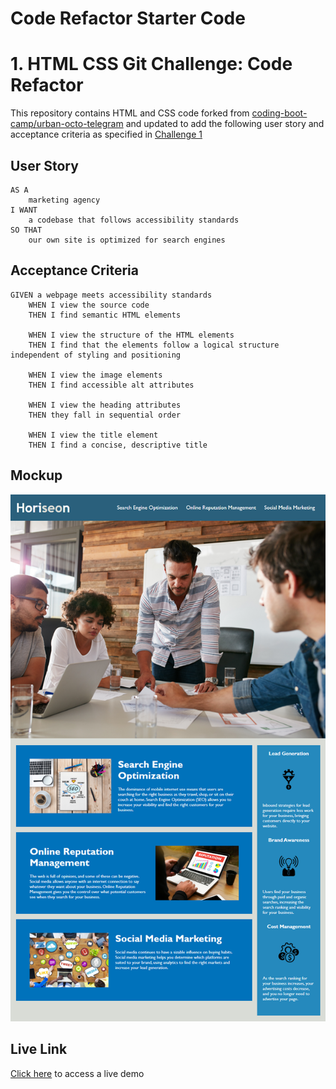 # Code Refactor Starter Code
# 1. HTML CSS Git Challenge: Code Refactor
This repository contains HTML and CSS code forked from [coding-boot-camp/urban-octo-telegram](https://github.com/coding-boot-camp/urban-octo-telegram) and updated to add the following user story and acceptance criteria as specified in [Challenge 1](https://courses.bootcampspot.com/courses/762/assignments/16667?module_item_id=275928)

## User Story
```
AS A 
    marketing agency
I WANT 
    a codebase that follows accessibility standards
SO THAT 
    our own site is optimized for search engines
```

## Acceptance Criteria
```
GIVEN a webpage meets accessibility standards
    WHEN I view the source code
    THEN I find semantic HTML elements

    WHEN I view the structure of the HTML elements
    THEN I find that the elements follow a logical structure independent of styling and positioning

    WHEN I view the image elements
    THEN I find accessible alt attributes

    WHEN I view the heading attributes
    THEN they fall in sequential order

    WHEN I view the title element
    THEN I find a concise, descriptive title
```

## Mockup

![Mockup Image](https://github.com/rhodaevangelene/urban-octo-telegram/raw/main/docs/assets/images/01-html-css-git-homework-demo.png)

## Live Link
[Click here](https://rhodaevangelene.github.io/urban-octo-telegram/) to access a live demo
